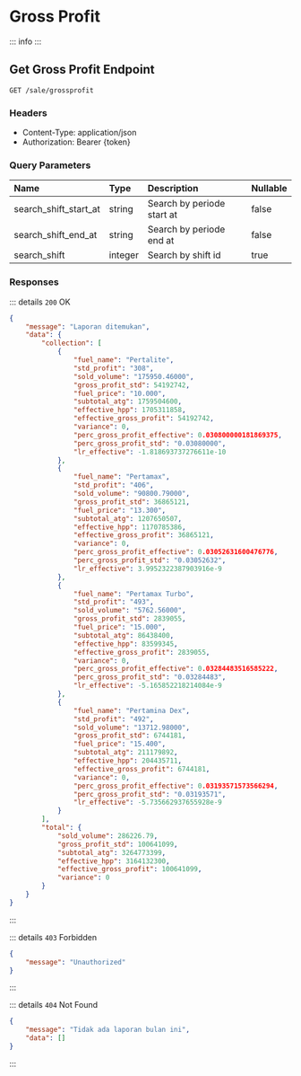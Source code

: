 <script setup>
import PrefixComponent from '../../components/PrefixComponent.vue'
</script>

# Gross Profit

::: info
<PrefixComponent/>
:::

## Get Gross Profit Endpoint

```http
GET /sale/grossprofit
```

### Headers

- Content-Type: application/json
- Authorization: Bearer <span v-pre>{token}</span>

### Query Parameters

| Name | Type | Description | Nullable |
| :--- | :--- | :--- | :--- |
| search_shift_start_at | string | Search by periode start at | false |
| search_shift_end_at | string | Search by periode end at | false |
| search_shift | integer | Search by shift id | true |

### Responses

::: details `200` OK
```json
{
    "message": "Laporan ditemukan",
    "data": {
        "collection": [
            {
                "fuel_name": "Pertalite",
                "std_profit": "308",
                "sold_volume": "175950.46000",
                "gross_profit_std": 54192742,
                "fuel_price": "10.000",
                "subtotal_atg": 1759504600,
                "effective_hpp": 1705311858,
                "effective_gross_profit": 54192742,
                "variance": 0,
                "perc_gross_profit_effective": 0.030800000181869375,
                "perc_gross_profit_std": "0.03080000",
                "lr_effective": -1.818693737276611e-10
            },
            {
                "fuel_name": "Pertamax",
                "std_profit": "406",
                "sold_volume": "90800.79000",
                "gross_profit_std": 36865121,
                "fuel_price": "13.300",
                "subtotal_atg": 1207650507,
                "effective_hpp": 1170785386,
                "effective_gross_profit": 36865121,
                "variance": 0,
                "perc_gross_profit_effective": 0.03052631600476776,
                "perc_gross_profit_std": "0.03052632",
                "lr_effective": 3.9952322387903916e-9
            },
            {
                "fuel_name": "Pertamax Turbo",
                "std_profit": "493",
                "sold_volume": "5762.56000",
                "gross_profit_std": 2839055,
                "fuel_price": "15.000",
                "subtotal_atg": 86438400,
                "effective_hpp": 83599345,
                "effective_gross_profit": 2839055,
                "variance": 0,
                "perc_gross_profit_effective": 0.03284483516585222,
                "perc_gross_profit_std": "0.03284483",
                "lr_effective": -5.165852218214084e-9
            },
            {
                "fuel_name": "Pertamina Dex",
                "std_profit": "492",
                "sold_volume": "13712.98000",
                "gross_profit_std": 6744181,
                "fuel_price": "15.400",
                "subtotal_atg": 211179892,
                "effective_hpp": 204435711,
                "effective_gross_profit": 6744181,
                "variance": 0,
                "perc_gross_profit_effective": 0.03193571573566294,
                "perc_gross_profit_std": "0.03193571",
                "lr_effective": -5.735662937655928e-9
            }
        ],
        "total": {
            "sold_volume": 286226.79,
            "gross_profit_std": 100641099,
            "subtotal_atg": 3264773399,
            "effective_hpp": 3164132300,
            "effective_gross_profit": 100641099,
            "variance": 0
        }
    }
}
```

:::

::: details `403` Forbidden
```json
{
    "message": "Unauthorized"
}
```

:::

::: details `404` Not Found
```json
{
    "message": "Tidak ada laporan bulan ini",
    "data": []
}
```

:::




